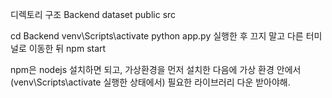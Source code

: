 디렉토리 구조 
Backend 
dataset 
public 
src 


cd Backend 
venv\Scripts\activate 
python app.py 
실행한 후 끄지 말고 다른 터미널로 이동한 뒤 
npm start 



npm은 nodejs 설치하면 되고, 가상환경을 먼저 설치한 다음에 가상 환경 안에서 (venv\Scripts\activate 실행한 상태에서) 필요한 라이브러리 다운 받아야해.
